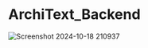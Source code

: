 ﻿# ArchiText_Backend
![Screenshot 2024-10-18 210937](https://github.com/user-attachments/assets/20206ffc-4ba6-4fc3-9d5e-13bd0780e7ea)
